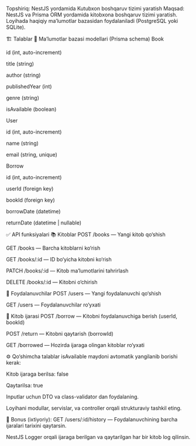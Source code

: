 

Topshiriq: NestJS yordamida Kutubxon boshqaruv tizimi yaratish
Maqsad:
NestJS va Prisma ORM yordamida kitobxona boshqaruv tizimi yaratish. Loyihada haqiqiy ma’lumotlar bazasidan foydalaniladi (PostgreSQL yoki SQLite).

🏗️ Talablar
🔹 Ma’lumotlar bazasi modellari (Prisma schema)
Book

id (int, auto-increment)

title (string)

author (string)

publishedYear (int)

genre (string)

isAvailable (boolean)

User

id (int, auto-increment)

name (string)

email (string, unique)

Borrow

id (int, auto-increment)

userId (foreign key)

bookId (foreign key)

borrowDate (datetime)

returnDate (datetime | nullable)

✅ API funksiyalari
📚 Kitoblar
POST /books — Yangi kitob qo‘shish

GET /books — Barcha kitoblarni ko‘rish

GET /books/:id — ID bo‘yicha kitobni ko‘rish

PATCH /books/:id — Kitob ma’lumotlarini tahrirlash

DELETE /books/:id — Kitobni o‘chirish

👤 Foydalanuvchilar
POST /users — Yangi foydalanuvchi qo‘shish

GET /users — Foydalanuvchilar ro‘yxati

🔄 Kitob ijarasi
POST /borrow — Kitobni foydalanuvchiga berish (userId, bookId)

POST /return — Kitobni qaytarish (borrowId)

GET /borrowed — Hozirda ijaraga olingan kitoblar ro‘yxati

⚙️ Qo‘shimcha talablar
isAvailable maydoni avtomatik yangilanib borishi kerak:

Kitob ijaraga berilsa: false

Qaytarilsa: true

Inputlar uchun DTO va class-validator dan foydalaning.

Loyihani modullar, servislar, va controller orqali strukturaviy tashkil eting.

🧪 Bonus (ixtiyoriy):
GET /users/:id/history — Foydalanuvchining barcha ijaralari tarixini qaytarsin.

NestJS Logger orqali ijaraga berilgan va qaytarilgan har bir kitob log qilinsin.